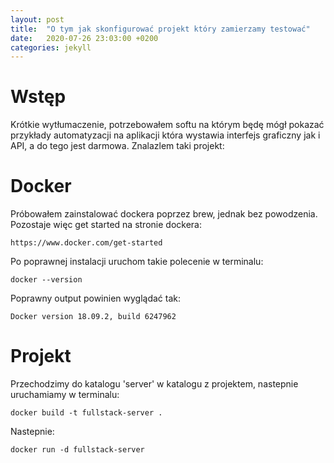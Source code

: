 ```yaml
---
layout: post
title:  "O tym jak skonfigurować projekt który zamierzamy testować"
date:   2020-07-26 23:03:00 +0200
categories: jekyll
---
```


# Wstęp

Krótkie wytłumaczenie, potrzebowałem softu na którym będę mógł pokazać przykłady automatyzacji na
aplikacji która wystawia interfejs graficzny jak i API, a do tego jest darmowa. Znalazlem taki projekt: 

# Docker
Próbowałem zainstalować dockera poprzez brew, jednak bez powodzenia. Pozostaje więc get started na stronie dockera:

    https://www.docker.com/get-started

Po poprawnej instalacji uruchom takie polecenie w terminalu:

    docker --version

Poprawny output powinien wyglądać tak:

    Docker version 18.09.2, build 6247962

# Projekt

Przechodzimy do katalogu 'server' w katalogu z projektem, nastepnie uruchamiamy w terminalu:

    docker build -t fullstack-server .

Nastepnie:

    docker run -d fullstack-server

    
